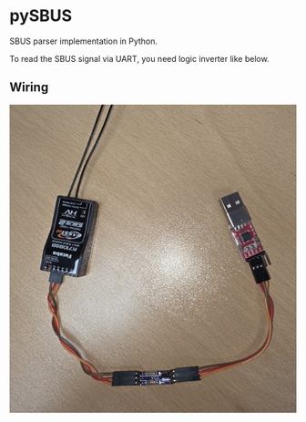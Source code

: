 # pySBUS

SBUS parser implementation in Python.

To read the SBUS signal via UART, you need logic inverter like below.

## Wiring

<img src="./asset/wiring.jpeg" alt="wiring" />